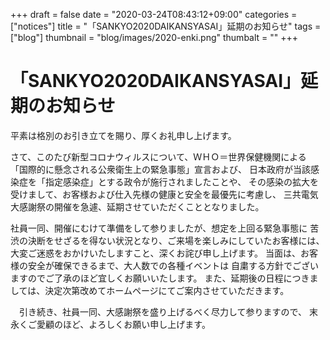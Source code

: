+++
draft = false
date = "2020-03-24T08:43:12+09:00"
categories = ["notices"]
title = "「SANKYO2020DAIKANSYASAI」延期のお知らせ"
tags = ["blog"]
thumbnail = "blog/images/2020-enki.png"
thumbalt = ""
+++
# 「SANKYO2020DAIKANSYASAI」延期のお知らせ


平素は格別のお引き立てを賜り、厚くお礼申し上げます。

さて、このたび新型コロナウィルスについて、ＷＨＯ＝世界保健機関による
「国際的に懸念される公衆衛生上の緊急事態」宣言および、
日本政府が当該感染症を「指定感染症」とする政令が施行されましたことや、
その感染の拡大を受けまして、お客様および仕入先様の健康と安全を最優先に考慮し、
三共電気大感謝祭の開催を急遽、延期させていただくこととなりました。


社員一同、開催にむけて準備をして参りましたが、想定を上回る緊急事態に
苦渋の決断をせざるを得ない状況となり、ご来場を楽しみにしていたお客様には、
大変ご迷惑をおかけいたしますこと、深くお詫び申し上げます。
当面は、お客様の安全が確保できるまで、大人数での各種イベントは
自粛する方針でございますのでご了承のほど宜しくお願いいたします。
また、延期後の日程につきましては、決定次第改めてホームページにてご案内させていただきます。

　引き続き、社員一同、大感謝祭を盛り上げるべく尽力して参りますので、
末永くご愛顧のほど、よろしくお願い申し上げます。




